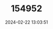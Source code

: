 ---
title: "154952"
category: "Apogonichthys ocellatus"
draft: false
date: 2024-02-22 13:03:51
languages:
  English: ["Ocellated Cardinal", "Ocellated Cardinalfish"]
  Undetermined: ["Bagsang", "Dangat", "Ogies-kardinaal", "Poothanachala", "Suga", "Tatabig"]
  Japanese: ["Mato-shibori"]
---